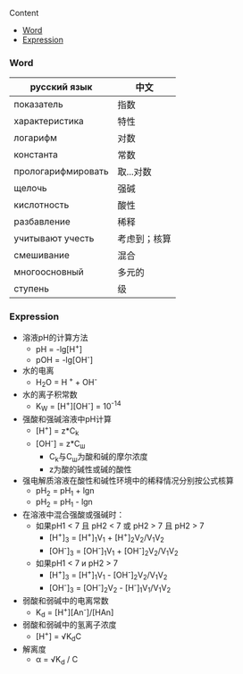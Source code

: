 Content

- [Word](#word)
- [Expression](#expression)

### Word

| русский язык       | 中文     |
|--------------------|--------|
| показатель         | 指数     |
| характеристика     | 特性     |
| логарифм           | 对数     |
| константа          | 常数     |
| прологарифмировать | 取...对数 |
| щелочь             | 强碱     |
| кислотность        | 酸性     |
| разбавление        | 稀释     |
| учитывают учесть   | 考虑到；核算 |
| смешивание         | 混合     |
| многоосновный      | 多元的    |
| ступень            | 级      |

### Expression

- 溶液pH的计算方法
  - pH = -lg[H<sup>+</sup>]
  - pOH = -lg[OH<sup>-</sup>]
- 水的电离
  - H<sub>2</sub>O = H<sup> + </sup> + OH<sup>-</sup>
- 水的离子积常数
  - K<sub>W</sub> = [H<sup>+</sup>][OH<sup>-</sup>] = 10<sup>-14</sup>
- 强酸和强碱溶液中pH计算
  - [H<sup>+</sup>] = z*C<sub>k</sub>
  - [OH<sup>-</sup>] = z*C<sub>ш</sub>
    - C<sub>k</sub>与C<sub>ш</sub>为酸和碱的摩尔浓度
    - z为酸的碱性或碱的酸性
- 强电解质溶液在酸性和碱性环境中的稀释情况分别按公式核算
  - pH<sub>2</sub> = pH<sub>1</sub> + lgn
  - pH<sub>2</sub> = pH<sub>1</sub> - lgn
- 在溶液中混合强酸或强碱时：
  - 如果рН1 < 7 且 рН2 < 7 或 рН2 > 7 且 рН2 > 7
    - [H<sup>+</sup>]<sub>3</sub> = [H<sup>+</sup>]<sub>1</sub>V<sub>1</sub> + [H<sup>+</sup>]<sub>2</sub>V<sub>2</sub>/V<sub>1</sub>V<sub>2</sub>   
    - [OH<sup>-</sup>]<sub>3</sub> = [OH<sup>-</sup>]<sub>1</sub>V<sub>1</sub> + [OH<sup>-</sup>]<sub>2</sub>V<sub>2</sub>/V<sub>1</sub>V<sub>2</sub>
  - 如果рН1 < 7 и рН2 > 7
    - [H<sup>+</sup>]<sub>3</sub> = [H<sup>+</sup>]<sub>1</sub>V<sub>1</sub> - [OH<sup>-</sup>]<sub>2</sub>V<sub>2</sub>/V<sub>1</sub>V<sub>2</sub>
    - [OH<sup>-</sup>]<sub>3</sub> = [OH<sup>-</sup>]<sub>2</sub>V<sub>2</sub> - [H<sup>-</sup>]<sub>1</sub>V<sub>1</sub>/V<sub>1</sub>V<sub>2</sub>
- 弱酸和弱碱中的电离常数
  - K<sub>d</sub> = [H<sup>+</sup>][An<sup>-</sup>]/[HAn]
- 弱酸和弱碱中的氢离子浓度
  - [H<sup>+</sup>] = √K<sub>d</sub>C 
- 解离度
  - α = √K<sub>d</sub> / C